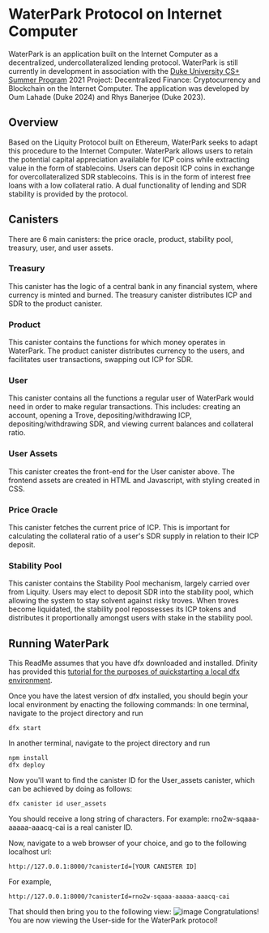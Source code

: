 # WaterPark Protocol on Internet Computer

WaterPark is an application built on the Internet Computer as a decentralized, undercollateralized lending protocol. WaterPark is still currently in development in association with the [Duke University CS+ Summer Program](https://www.cs.duke.edu/undergrad/summer_research) 2021 Project: Decentralized Finance: Cryptocurrency and Blockchain on the Internet Computer. The application was developed by Oum Lahade (Duke 2024) and Rhys Banerjee (Duke 2023).

## Overview
Based on the Liquity Protocol built on Ethereum, WaterPark seeks to adapt this procedure to the Internet Computer. WaterPark allows users to retain the potential capital appreciation available for ICP coins while extracting value in the form of stablecoins. Users can deposit ICP coins in exchange for overcollateralized SDR stablecoins. This is in the form of interest free loans with a low collateral ratio. A dual functionality of lending and SDR stability is provided by the protocol.

## Canisters
There are 6 main canisters: the price oracle, product, stability pool, treasury, user, and user assets.
### Treasury
This canister has the logic of a central bank in any financial system, where currency is minted and burned. The treasury canister distributes ICP and SDR to the product canister.
### Product
This canister contains the functions for which money operates in WaterPark. The product canister distributes currency to the users, and facilitates user transactions, swapping out ICP for SDR.
### User
This canister contains all the functions a regular user of WaterPark would need in order to make regular transactions. This includes: creating an account, opening a Trove, depositing/withdrawing ICP, depositing/withdrawing SDR, and viewing current balances and collateral ratio.
### User Assets
This canister creates the front-end for the User canister above. The frontend assets are created in HTML and Javascript, with styling created in CSS.
### Price Oracle
This canister fetches the current price of ICP. This is important for calculating the collateral ratio of a user's SDR supply in relation to their ICP deposit.
### Stability Pool
This canister contains the Stability Pool mechanism, largely carried over from Liquity. Users may elect to deposit SDR into the stability pool, which allowing the system to stay solvent against risky troves. When troves become liquidated, the stability pool repossesses its ICP tokens and distributes it proportionally amongst users with stake in the stability pool.

## Running WaterPark
This ReadMe assumes that you have dfx downloaded and installed. Dfinity has provided this [tutorial for the purposes of quickstarting a local dfx environment](https://sdk.dfinity.org/docs/quickstart/local-quickstart.html).

Once you have the latest version of dfx installed, you should begin your local environment by enacting the following commands:
In one terminal, navigate to the project directory and run
```
dfx start
```
In another terminal, navigate to the project directory and run
```
npm install
dfx deploy
```
Now you'll want to find the canister ID for the User_assets canister, which can be achieved by doing as follows:
```
dfx canister id user_assets
```
You should receive a long string of characters. For example: rno2w-sqaaa-aaaaa-aaacq-cai is a real canister ID.

Now, navigate to a web browser of your choice, and go to the following localhost url:
```
http://127.0.0.1:8000/?canisterId=[YOUR CANISTER ID]
```
For example,
```
http://127.0.0.1:8000/?canisterId=rno2w-sqaaa-aaaaa-aaacq-cai
```
That should then bring you to the following view:
![image](https://user-images.githubusercontent.com/59941308/127052935-fb28baf0-5ef0-4669-bdf8-6fe6cbaab537.png)
Congratulations! You are now viewing the User-side for the WaterPark protocol!
